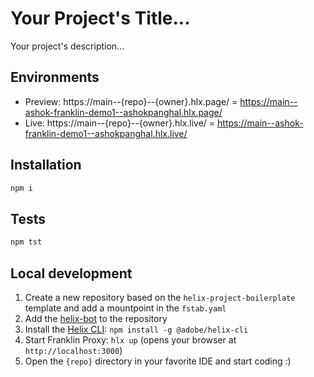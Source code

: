 # Your Project's Title...
Your project's description...

## Environments
- Preview: https://main--{repo}--{owner}.hlx.page/ = https://main--ashok-franklin-demo1--ashokpanghal.hlx.page/
- Live: https://main--{repo}--{owner}.hlx.live/ = https://main--ashok-franklin-demo1--ashokpanghal.hlx.live/

## Installation

```sh
npm i
```

## Tests

```sh
npm tst
```

## Local development

1. Create a new repository based on the `helix-project-boilerplate` template and add a mountpoint in the `fstab.yaml`
1. Add the [helix-bot](https://github.com/apps/helix-bot) to the repository
1. Install the [Helix CLI](https://github.com/adobe/helix-cli): `npm install -g @adobe/helix-cli`
1. Start Franklin Proxy: `hlx up` (opens your browser at `http://localhost:3000`)
1. Open the `{repo}` directory in your favorite IDE and start coding :)
